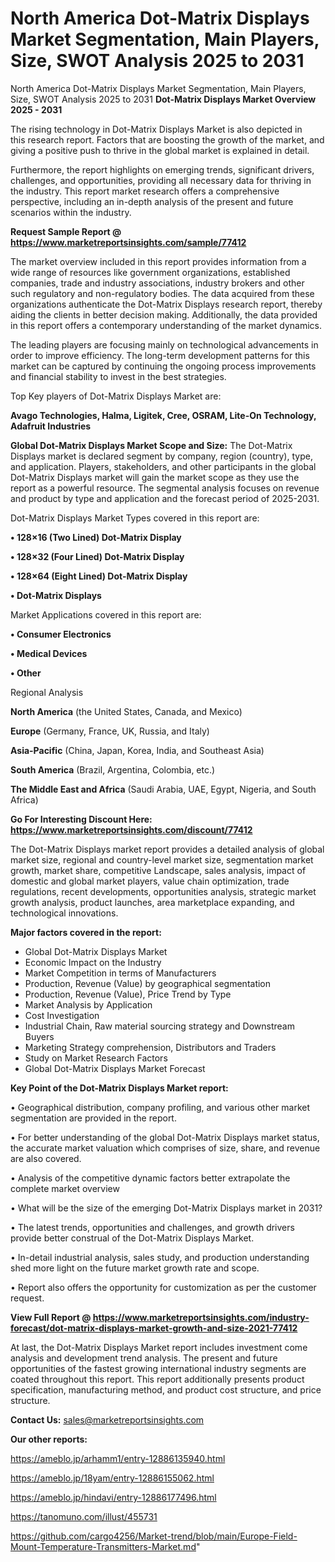 # North America Dot-Matrix Displays Market Segmentation, Main Players, Size, SWOT Analysis 2025 to 2031
 North America Dot-Matrix Displays Market Segmentation, Main Players, Size, SWOT Analysis 2025 to 2031
<Strong> Dot-Matrix Displays Market Overview 2025 - 2031</strong>

The rising technology in Dot-Matrix Displays Market is also depicted in this research report. Factors that are boosting the growth of the market, and giving a positive push to thrive in the global market is explained in detail.

Furthermore, the report highlights on emerging trends, significant drivers, challenges, and opportunities, providing all necessary data for thriving in the industry. This report market research offers a comprehensive perspective, including an in-depth analysis of the present and future scenarios within the industry.

<strong>Request Sample Report @ <a href=https://www.marketreportsinsights.com/sample/77412>https://www.marketreportsinsights.com/sample/77412</a></strong>

The market overview included in this report provides information from a wide range of resources like government organizations, established companies, trade and industry associations, industry brokers and other such regulatory and non-regulatory bodies. The data acquired from these organizations authenticate the Dot-Matrix Displays research report, thereby aiding the clients in better decision making. Additionally, the data provided in this report offers a contemporary understanding of the market dynamics.

The leading players are focusing mainly on technological advancements in order to improve efficiency. The long-term development patterns for this market can be captured by continuing the ongoing process improvements and financial stability to invest in the best strategies.

Top Key players of Dot-Matrix Displays Market are:

<strong>Avago Technologies, Halma, Ligitek, Cree, OSRAM, Lite-On Technology, Adafruit Industries</strong>

<strong><b>Global Dot-Matrix Displays Market Scope and Size:</b></strong>
The Dot-Matrix Displays market is declared segment by company, region (country), type, and application. Players, stakeholders, and other participants in the global Dot-Matrix Displays market will gain the market scope as they use the report as a powerful resource. The segmental analysis focuses on revenue and product by type and application and the forecast period of 2025-2031.

Dot-Matrix Displays Market Types covered in this report are:

<strong>• 128×16 (Two Lined) Dot-Matrix Display

• 128×32 (Four Lined) Dot-Matrix Display

• 128×64 (Eight Lined) Dot-Matrix Display

• Dot-Matrix Displays</strong>

Market Applications covered in this report are:

<strong>• Consumer Electronics

• Medical Devices

• Other</strong> 

Regional Analysis

<strong>North America</strong> (the United States, Canada, and Mexico)

<strong>Europe</strong> (Germany, France, UK, Russia, and Italy)

<strong>Asia-Pacific</strong> (China, Japan, Korea, India, and Southeast Asia)

<strong>South America</strong> (Brazil, Argentina, Colombia, etc.)

<strong>The Middle East and Africa</strong> (Saudi Arabia, UAE, Egypt, Nigeria, and South Africa)

<strong>Go For Interesting Discount Here: <a href=https://www.marketreportsinsights.com/discount/77412>https://www.marketreportsinsights.com/discount/77412</a></strong>

The Dot-Matrix Displays market report provides a detailed analysis of global market size, regional and country-level market size, segmentation market growth, market share, competitive Landscape, sales analysis, impact of domestic and global market players, value chain optimization, trade regulations, recent developments, opportunities analysis, strategic market growth analysis, product launches, area marketplace expanding, and technological innovations.

<strong><b>Major factors covered in the report:</b></strong>
<ul>
  <li>Global Dot-Matrix Displays Market </li>
  <li>Economic Impact on the Industry</li>
  <li>Market Competition in terms of Manufacturers</li>
  <li>Production, Revenue (Value) by geographical segmentation</li>
  <li>Production, Revenue (Value), Price Trend by Type</li>
  <li>Market Analysis by Application</li>
  <li>Cost Investigation</li>
  <li>Industrial Chain, Raw material sourcing strategy and Downstream Buyers</li>
  <li>Marketing Strategy comprehension, Distributors and Traders</li>
  <li>Study on Market Research Factors</li>
  <li>Global Dot-Matrix Displays Market Forecast</li>
</ul>

<strong><b>Key Point of the Dot-Matrix Displays Market report:</b></strong>

• Geographical distribution, company profiling, and various other market segmentation are provided in the report.

• For better understanding of the global Dot-Matrix Displays market status, the accurate market valuation which comprises of size, share, and revenue are also covered.

• Analysis of the competitive dynamic factors better extrapolate the complete market overview

• What will be the size of the emerging Dot-Matrix Displays market in 2031?

• The latest trends, opportunities and challenges, and growth drivers provide better construal of the Dot-Matrix Displays Market.

• In-detail industrial analysis, sales study, and production understanding shed more light on the future market growth rate and scope.

• Report also offers the opportunity for customization as per the customer request.

<strong><b>View Full Report @ <a href=https://www.marketreportsinsights.com/industry-forecast/dot-matrix-displays-market-growth-and-size-2021-77412>https://www.marketreportsinsights.com/industry-forecast/dot-matrix-displays-market-growth-and-size-2021-77412</a></b></strong>


At last, the Dot-Matrix Displays Market report includes investment come analysis and development trend analysis. The present and future opportunities of the fastest growing international industry segments are coated throughout this report. This report additionally presents product specification, manufacturing method, and product cost structure, and price structure.

<strong>Contact Us:</strong>
sales@marketreportsinsights.com

<strong>Our other reports:</strong>

<a href=https://ameblo.jp/arhamm1/entry-12886135940.html>https://ameblo.jp/arhamm1/entry-12886135940.html</a>

<a href=https://ameblo.jp/18yam/entry-12886155062.html>https://ameblo.jp/18yam/entry-12886155062.html</a>

<a href=https://ameblo.jp/hindavi/entry-12886177496.html>https://ameblo.jp/hindavi/entry-12886177496.html</a>

<a href=https://tanomuno.com/illust/455731>https://tanomuno.com/illust/455731</a>

<a href=https://github.com/cargo4256/Market-trend/blob/main/Europe-Field-Mount-Temperature-Transmitters-Market.md>https://github.com/cargo4256/Market-trend/blob/main/Europe-Field-Mount-Temperature-Transmitters-Market.md</a>"
